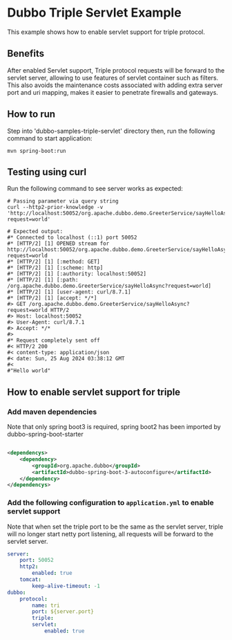 # Dubbo Triple Servlet Example

This example shows how to enable servlet support for triple protocol.

## Benefits

After enabled Servlet support, Triple protocol requests will be forward to the servlet server, allowing to use features of servlet container such as filters.
This also avoids the maintenance costs associated with adding extra server port and uri mapping, makes it easier to penetrate firewalls and gateways.

## How to run

Step into 'dubbo-samples-triple-servlet' directory
then, run the following command to start application:

```shell
mvn spring-boot:run
```

## Testing using curl

Run the following command to see server works as expected:

```shell
# Passing parameter via query string
curl --http2-prior-knowledge -v 'http://localhost:50052/org.apache.dubbo.demo.GreeterService/sayHelloAsync?request=world'

# Expected output:
#* Connected to localhost (::1) port 50052
#* [HTTP/2] [1] OPENED stream for http://localhost:50052/org.apache.dubbo.demo.GreeterService/sayHelloAsync?request=world
#* [HTTP/2] [1] [:method: GET]
#* [HTTP/2] [1] [:scheme: http]
#* [HTTP/2] [1] [:authority: localhost:50052]
#* [HTTP/2] [1] [:path: /org.apache.dubbo.demo.GreeterService/sayHelloAsync?request=world]
#* [HTTP/2] [1] [user-agent: curl/8.7.1]
#* [HTTP/2] [1] [accept: */*]
#> GET /org.apache.dubbo.demo.GreeterService/sayHelloAsync?request=world HTTP/2
#> Host: localhost:50052
#> User-Agent: curl/8.7.1
#> Accept: */*
#>
#* Request completely sent off
#< HTTP/2 200
#< content-type: application/json
#< date: Sun, 25 Aug 2024 03:38:12 GMT
#<
#"Hello world"
```

## How to enable servlet support for triple

### Add maven dependencies

Note that only spring boot3 is required, spring boot2 has been imported by dubbo-spring-boot-starter

```xml

<dependencys>
    <dependency>
        <groupId>org.apache.dubbo</groupId>
        <artifactId>dubbo-spring-boot-3-autoconfigure</artifactId>
    </dependency>
</dependencys>
```

### Add the following configuration to `application.yml` to enable servlet support

Note that when set the triple port to be the same as the servlet server, triple will no longer start netty port listening, all requests will be forward to the servlet server.

```yaml
server:
    port: 50052
    http2:
        enabled: true
    tomcat:
        keep-alive-timeout: -1
dubbo:
    protocol:
        name: tri
        port: ${server.port}
        triple:
        servlet:
            enabled: true
```
